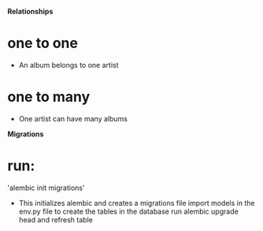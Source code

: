 **Relationships**
# one to one
- An album belongs to one artist
# one to many
- One artist can have many albums

**Migrations**
# run:
'alembic init migrations'
- This initializes alembic and creates a migrations file
import models in the env.py file to create the tables in the database
run alembic upgrade head and refresh table